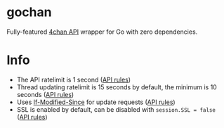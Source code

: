 # gochan

Fully-featured [4chan API](https://github.com/4chan/4chan-API) wrapper for Go with zero dependencies.

# Info

- The API ratelimit is 1 second ([API rules](https://github.com/4chan/4chan-API#api-rules))
- Thread updating ratelimit is 15 seconds by default, the minimum is 10 seconds ([API rules](https://github.com/4chan/4chan-API#api-rules))
- Uses [If-Modified-Since](https://developer.mozilla.org/en-US/docs/Web/HTTP/Headers/If-Modified-Since) for update requests ([API rules](https://github.com/4chan/4chan-API#api-rules))
- SSL is enabled by default, can be disabled with `session.SSL = false` ([API rules](https://github.com/4chan/4chan-API#api-rules))